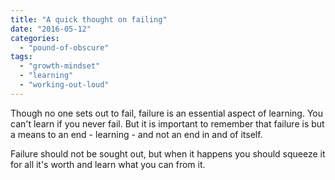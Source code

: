 ```yaml
---
title: "A quick thought on failing"
date: "2016-05-12"
categories: 
  - "pound-of-obscure"
tags: 
  - "growth-mindset"
  - "learning"
  - "working-out-loud"
---
```


Though no one sets out to fail, failure is an essential aspect of learning. You can't learn if you never fail. But it is important to remember that failure is but a means to an end - learning - and not an end in and of itself.

Failure should not be sought out, but when it happens you should squeeze it for all it's worth and learn what you can from it.
